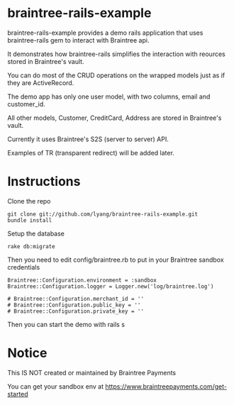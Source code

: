 braintree-rails-example
===============
braintree-rails-example provides a demo rails application that uses braintree-rails gem to interact with Braintree api.

It demonstrates how braintree-rails simplifies the interaction with reources stored in Braintree's vault.

You can do most of the CRUD operations on the wrapped models just as if they are ActiveRecord.

The demo app has only one user model, with two columns, email and customer_id.

All other models, Customer, CreditCard, Address are stored in Braintree's vault.

Currently it uses Braintree's S2S (server to server) API.

Examples of TR (transparent redirect) will be added later.

Instructions
===============
Clone the repo
    
    git clone git://github.com/lyang/braintree-rails-example.git
    bundle install
    
Setup the database
    
    rake db:migrate
    
Then you need to edit config/braintree.rb to put in your Braintree sandbox credentials
    
    Braintree::Configuration.environment = :sandbox
    Braintree::Configuration.logger = Logger.new('log/braintree.log')

    # Braintree::Configuration.merchant_id = ''
    # Braintree::Configuration.public_key = ''
    # Braintree::Configuration.private_key = ''

Then you can start the demo with
    rails s
    
Notice
===============
This IS NOT created or maintained by Braintree Payments

You can get your sandbox env at https://www.braintreepayments.com/get-started